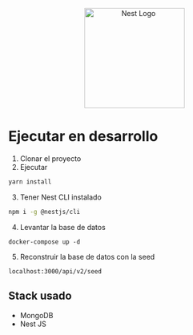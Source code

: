 <p align="center">
  <a href="http://nestjs.com/" target="blank"><img src="https://nestjs.com/img/logo-small.svg" width="200" alt="Nest Logo" /></a>
</p>

# Ejecutar en desarrollo

1. Clonar el proyecto
2. Ejecutar 
```bash
yarn install
```
3. Tener Nest CLI instalado
```bash
npm i -g @nestjs/cli
```
4. Levantar la base de datos
```
docker-compose up -d
```

5. Reconstruir la base de datos con la seed
```shell
localhost:3000/api/v2/seed
```


## Stack usado

+ MongoDB
+ Nest JS

